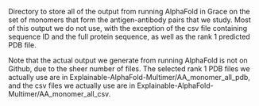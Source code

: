Directory to store all of the output from running AlphaFold in Grace on the set of monomers that form the antigen-antibody pairs that we study. Most of this output we do not use, with the exception of the csv file containing sequence ID and the full protein sequence, as well as the rank 1 predicted PDB file.

Note that the actual output we generate from running AlphaFold is not on Github, due to the sheer number of files. The selected rank 1 PDB files we actually use are in Explainable-AlphaFold-Multimer/AA_monomer_all_pdb, and the csv files we actually use are in Explainable-AlphaFold-Multimer/AA_monomer_all_csv.
